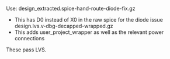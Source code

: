 Use:
design_extracted.spice-hand-route-diode-fix.gz
- This has D0 instead of X0 in the raw spice for the diode issue
design.lvs.v-dbg-decapped-wrapped.gz
- This adds user_project_wrapper as well as the relevant power connections

These pass LVS.
